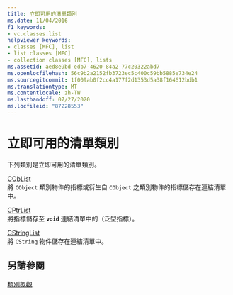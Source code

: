 ```yaml
---
title: 立即可用的清單類別
ms.date: 11/04/2016
f1_keywords:
- vc.classes.list
helpviewer_keywords:
- classes [MFC], list
- list classes [MFC]
- collection classes [MFC], lists
ms.assetid: aed8e9bd-edb7-4620-84a2-77c20322abd7
ms.openlocfilehash: 56c9b2a2152fb3723ec5c400c59bb5885e734e24
ms.sourcegitcommit: 1f009ab0f2cc4a177f2d1353d5a38f164612bdb1
ms.translationtype: MT
ms.contentlocale: zh-TW
ms.lasthandoff: 07/27/2020
ms.locfileid: "87228553"
---
```

# <a name="ready-to-use-list-classes"></a>立即可用的清單類別

下列類別是立即可用的清單類別。

[CObList](../mfc/reference/coblist-class.md)<br/>
將 `CObject` 類別物件的指標或衍生自 `CObject` 之類別物件的指標儲存在連結清單中。

[CPtrList](../mfc/reference/cptrlist-class.md)<br/>
將指標儲存至 **`void`** 連結清單中的（泛型指標）。

[CStringList](../mfc/reference/cstringlist-class.md)<br/>
將 `CString` 物件儲存在連結清單中。

## <a name="see-also"></a>另請參閱

[類別概觀](../mfc/class-library-overview.md)
